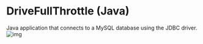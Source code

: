 # DriveFullThrottle (Java)
Java application that connects to a MySQL database using the JDBC driver.
![img](https://github.com/[morenopilaralejandro]/[drivefullthrottlejava]/blob/[master]/java_app.png?raw=true)
